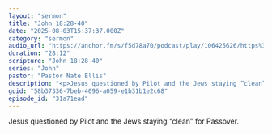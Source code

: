 ```yaml
---
layout: "sermon"
title: "John 18:28-40"
date: "2025-08-03T15:37:37.000Z"
category: "sermon"
audio_url: "https://anchor.fm/s/f5d78a70/podcast/play/106425626/https%3A%2F%2Fd3ctxlq1ktw2nl.cloudfront.net%2Fstaging%2F2025-7-4%2F405095811-44100-2-73c51ab53c95b.m4a"
duration: "28:12"
scripture: "John 18:28-40"
series: "John"
pastor: "Pastor Nate Ellis"
description: "<p>Jesus questioned by Pilot and the Jews staying “clean” for Passover. </p>\n"
guid: "58b37336-7beb-4096-a059-e1b31b1e2c68"
episode_id: "31a71ead"
---
```


<p>Jesus questioned by Pilot and the Jews staying “clean” for Passover. </p>


